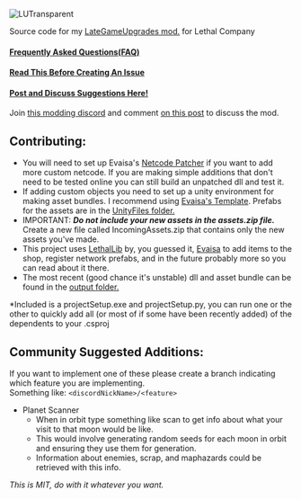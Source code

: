![LUTransparent](https://github.com/Malcolm-Q/LC-LateGameUpgrades/assets/118214091/a39a7b59-651b-4fa2-8224-cdd9327c02ab)

Source code for my [LateGameUpgrades mod.](https://thunderstore.io/c/lethal-company/p/malco/Lategame_Upgrades/)  for Lethal Company  
#### [Frequently Asked Questions(FAQ)](https://github.com/Malcolm-Q/LC-LateGameUpgrades/issues/60#issue-2051585712)

#### [Read This Before Creating An Issue](https://github.com/Malcolm-Q/LC-LateGameUpgrades/issues/56)

#### [Post and Discuss Suggestions Here!](https://github.com/Malcolm-Q/LC-LateGameUpgrades/discussions)

Join [this modding discord](https://discord.gg/hzEcKFSSDX) and comment [on this post](https://discord.com/channels/1168655651455639582/1178407269994594435)  to discuss the mod.


## **Contributing:**
- You will need to set up Evaisa's [Netcode Patcher](https://github.com/EvaisaDev/UnityNetcodeWeaver) if you want to add more custom netcode. If you are making simple additions that don't need to be tested online you can still build an unpatched dll and test it.  
- If adding custom objects you need to set up a unity environment for making asset bundles. I recommend using [Evaisa's Template](https://github.com/EvaisaDev/LethalCompanyUnityTemplate). Prefabs for the assets are in the [UnityFiles folder.](/UnityFiles/)  
- IMPORTANT: ***Do not include your new assets in the assets.zip file.*** Create a new file called IncomingAssets<name>.zip that contains only the new assets you've made.  
- This project uses [LethalLib](https://github.com/EvaisaDev/LethalLib) by, you guessed it, [Evaisa](https://ko-fi.com/evaisa) to add items to the shop, register network prefabs, and in the future probably more so you can read about it there.  
- The most recent (good chance it's unstable) dll and asset bundle can be found in the [output folder.](/output/)  

*Included is a projectSetup.exe and projectSetup.py, you can run one or the other to quickly add all (or most of if some have been recently added) of the dependents to your .csproj

## **Community Suggested Additions:**
If you want to implement one of these please create a branch indicating which feature you are implementing.  
Something like: `<discordNickName>/<feature>` 
* Planet Scanner
    * When in orbit type something like scan <moon> to get info about what your visit to that moon would be like.
    * This would involve generating random seeds for each moon in orbit and ensuring they use them for generation.
    * Information about enemies, scrap, and maphazards could be retrieved with this info.


*This is MIT, do with it whatever you want.*

